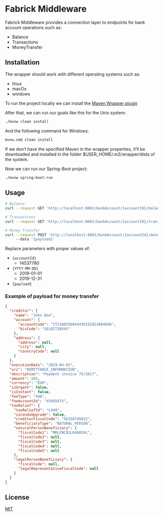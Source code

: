 # Fabrick Middleware

Fabrick Middleware provides a connection layer to endpoints for bank account operations such as:
- Balance
- Transactions
- MoneyTransfer

## Installation

The wrapper should work with different operating systems such as:
- linux
- macOs
- windows

To run the project locally we can install the [Maven Wrapper plugin](https://maven.apache.org/wrapper/maven-wrapper-plugin/)

After that, we can run our goals like this for the Unix system:

```bash
./mvnw clean install
```

And the following command for Windows:

```bash
mvnw.cmd clean install
```

If we don’t have the specified Maven in the wrapper properties, it’ll be downloaded and installed in the folder $USER_HOME/.m2/wrapper/dists of the system.

Now we can run our Spring-Boot project:

```bash
./mvnw spring-boot:run
```

## Usage

```bash
# Balance
curl --request GET 'http://localhost:8081/bankAccount/{accountId}/balance'

# Transactions
curl --request GET 'http://localhost:8081/bankAccount/{accountId}/transactions?fromAccountingDate={YYYY-MM-DD}&toAccountingDate={YYYY-MM-DD}'

# Money Transfer
curl --request POST 'http://localhost:8081/bankAccount/{accountId}/moneyTransfer'
     --data '{payload}'
```
Replace parameters with proper values of:
- `{accountId}`
  - 14537780
- `{YYYY-MM-DD}` 
  - 2019-01-01
  - 2019-12-31
- `{payload}`

### Example of payload for money transfer
```json
{
  "creditor": {
    "name": "John Doe",
    "account": {
      "accountCode": "IT23A0336844430152923804660",
      "bicCode": "SELBIT2BXXX"
    },
    "address": {
      "address": null,
      "city": null,
      "countryCode": null
    }
  },
  "executionDate": "2019-04-01",
  "uri": "REMITTANCE_INFORMATION",
  "description": "Payment invoice 75/2017",
  "amount": 800,
  "currency": "EUR",
  "isUrgent": false,
  "isInstant": false,
  "feeType": "SHA",
  "feeAccountId": "45685475",
  "taxRelief": {
    "taxReliefId": "L449",
    "isCondoUpgrade": false,
    "creditorFiscalCode": "56258745832",
    "beneficiaryType": "NATURAL_PERSON",
    "naturalPersonBeneficiary": {
      "fiscalCode1": "MRLFNC81L04A859L",
      "fiscalCode2": null,
      "fiscalCode3": null,
      "fiscalCode4": null,
      "fiscalCode5": null
    },
    "legalPersonBeneficiary": {
      "fiscalCode": null,
      "legalRepresentativeFiscalCode": null
    }
  }
}
```

## License

[MIT](https://choosealicense.com/licenses/mit/)